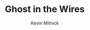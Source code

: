 --- 
title: Ghost in the Wires 
layout: default 
author: Kevin Mitnick
categories: book 
link: http://www.amazon.com/Ghost-Wires-Adventures-Worlds-Wanted/dp/0316037702/ref=sr_1_1?ie=UTF8&qid=1378935102&sr=8-1&keywords=ghost+in+the+wires
image: http://ecx.images-amazon.com/images/I/51kL-myUgcL._SL160_PIsitb-sticker-arrow-dp,TopRight,12,-18_SH30_OU01_AA160_.jpg
---